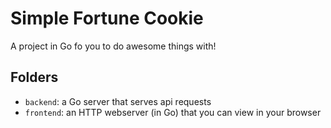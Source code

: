 # Simple Fortune Cookie

A project in Go fo you to do awesome things with!

## Folders

- `backend`: a Go server that serves api requests
- `frontend`: an HTTP webserver (in Go) that you can view in your browser
